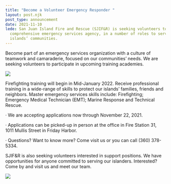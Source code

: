 ```yaml
---
title: "Become a Volunteer Emergency Responder "
layout: post.njk
post_type: announcement
date: 2021-11-10
lede: San Juan Island Fire and Rescue (SJIF&R) is seeking volunteers to join our
  comprehensive emergency services agency, in a number of roles to serve our
  islands’ communities.
---
```

Become part of an emergency services organization with a culture of teamwork and camaraderie, focused on our communities’ needs. We are seeking volunteers to participate in upcoming training academies.

![](https://sjifire.org/wp-content/uploads/2021/11/SJIFR-Ladder-314-2020-Graduation-Crew-768x576.jpg)

Firefighting training will begin in Mid-January 2022. Receive professional training in a wide-range of skills to protect our islands’ families, friends and neighbors. Master emergency services skills include: Firefighting; Emergency Medical Technician (EMT); Marine Response and Technical Rescue.

· We are accepting applications now through November 22, 2021.

· Applications can be picked-up in person at the office in Fire Station 31, 1011 Mullis Street in Friday Harbor.

· Questions? Want to know more? Come visit us or you can call (360) 378-5334.

SJIF&R is also seeking volunteers interested in support positions. We have opportunities for anyone committed to serving our islanders. Interested? Come by and visit us and meet our team.

![](https://sjifire.org/wp-content/uploads/2021/11/Vols-2-edited-1-scaled.jpg)